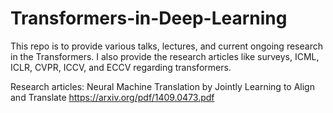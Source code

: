 # Transformers-in-Deep-Learning
This repo is to provide various talks, lectures, and current ongoing research in the Transformers. I also provide the research articles like surveys, ICML, ICLR, CVPR, ICCV, and ECCV regarding transformers.

Research articles:
Neural Machine Translation by Jointly Learning to Align and Translate https://arxiv.org/pdf/1409.0473.pdf 
